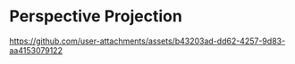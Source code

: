 ﻿# Perspective Projection
https://github.com/user-attachments/assets/b43203ad-dd62-4257-9d83-aa4153079122
